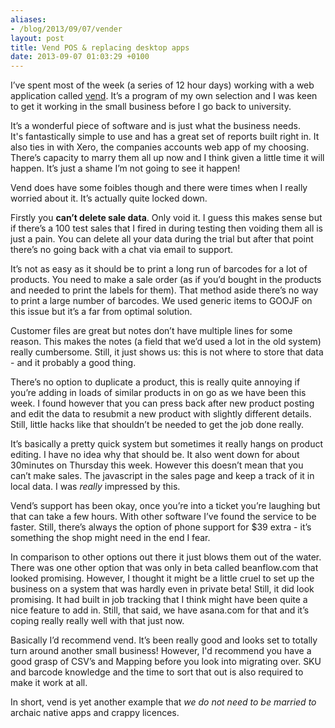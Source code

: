 ```yaml
---
aliases:
- /blog/2013/09/07/vender
layout: post
title: Vend POS & replacing desktop apps
date: 2013-09-07 01:03:29 +0100
---
```

I’ve spent most of the week (a series of 12 hour days) working with a web
application called [vend](http://www.vendhq.com/). It’s a program of my own
selection and I was keen to get it working in the small business before I go
back to university.

It’s a wonderful piece of software and is just what the business needs.
It's fantastically simple to use and has a great set of reports built right in.
It also ties in with Xero, the companies accounts web app of my choosing.
There’s capacity to marry them all up now and I think given a little time it
will happen. It’s just a shame I’m not going to see it happen!

Vend does have some foibles though and there were times when I really worried
about it. It’s actually quite locked down.

Firstly you **can’t delete sale data**. Only void it. I guess this makes sense
but if there’s a 100 test sales that I fired in during testing then voiding
them all is just a pain. You can delete all your data during the trial but
after that point there’s no going back with a chat via email to support.

It’s not as easy as it should be to print a long run of barcodes for a lot of
products. You need to make a sale order (as if you’d bought in the products and
needed to print the labels for them). That method aside there’s no way to print
a large number of barcodes. We used generic items to GOOJF on this issue but
it’s a far from optimal solution.

Customer files are great but notes don’t have multiple lines for some reason.
This makes the notes (a field that we’d used a lot in the old system) really
cumbersome. Still, it just shows us: this is not where to store that data - and
it probably a good thing.

There’s no option to duplicate a product, this is really quite annoying if
you’re adding in loads of similar products in on go as we have been this week.
I found however that you can press back after new product posting and edit the
data to resubmit a new product with slightly different details. Still, little
hacks like that shouldn’t be needed to get the job done really.

It’s basically a pretty quick system but sometimes it really hangs on product
editing. I have no idea why that should be. It also went down for about
30minutes on Thursday this week. However this doesn’t mean that you can’t make
sales. The javascript in the sales page and keep a track of it in local data. I
was _really_ impressed by this.

Vend’s support has been okay, once you’re into a ticket you’re laughing but
that can take a few hours. With other software I’ve found the service to be
faster. Still, there’s always the option of phone support for $39 extra - it’s
something the shop might need in the end I fear.

In comparison to other options out there it just blows them out of the water.
There was one other option that was only in beta called beanflow.com that
looked promising. However, I thought it might be a little cruel to set up the
business on a system that was hardly even in private beta! Still, it did look
promising. It had built in job tracking that I think might have been quite a
nice feature to add in. Still, that said, we have asana.com for that and it’s
coping really really well with that just now.

Basically I’d recommend vend. It’s been really good and looks set to totally
turn around another small business! However, I'd recommend you have a good
grasp of CSV’s and Mapping before you look into migrating over. SKU and barcode
knowledge and the time to sort that out is also required to make it work at
all.

In short, vend is yet another example that _we do not need to be married to_
archaic native apps and crappy licences.